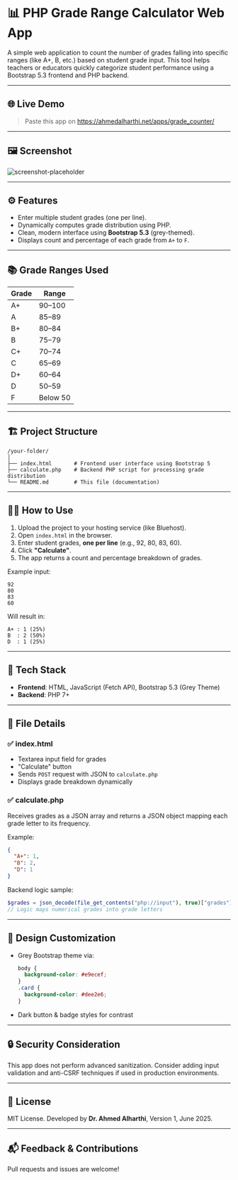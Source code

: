 # 📊 PHP Grade Range Calculator Web App

A simple web application to count the number of grades falling into specific ranges (like A+, B, etc.) based on student grade input. This tool helps teachers or educators quickly categorize student performance using a Bootstrap 5.3 frontend and PHP backend.

---

## 🌐 Live Demo

> Paste this app on https://ahmedalharthi.net/apps/grade_counter/ 

---

## 🖼️ Screenshot

![screenshot-placeholder](https://via.placeholder.com/900x400?text=Grade+Range+Calculator+UI)

---

## ⚙️ Features

- Enter multiple student grades (one per line).
- Dynamically computes grade distribution using PHP.
- Clean, modern interface using **Bootstrap 5.3** (grey-themed).
- Displays count and percentage of each grade from `A+` to `F`.

---

## 📚 Grade Ranges Used

| Grade | Range      |
|-------|------------|
| A+    | 90–100     |
| A     | 85–89      |
| B+    | 80–84      |
| B     | 75–79      |
| C+    | 70–74      |
| C     | 65–69      |
| D+    | 60–64      |
| D     | 50–59      |
| F     | Below 50   |

---

## 🏗️ Project Structure

```
/your-folder/
│
├── index.html       # Frontend user interface using Bootstrap 5
├── calculate.php    # Backend PHP script for processing grade distribution
└── README.md        # This file (documentation)
```

---

## 🧑‍💻 How to Use

1. Upload the project to your hosting service (like Bluehost).
2. Open `index.html` in the browser.
3. Enter student grades, **one per line** (e.g., 92, 80, 83, 60).
4. Click **"Calculate"**.
5. The app returns a count and percentage breakdown of grades.

Example input:
```
92
80
83
60
```

Will result in:
```
A+ : 1 (25%)
B  : 2 (50%)
D  : 1 (25%)
```

---

## 🧩 Tech Stack

- **Frontend**: HTML, JavaScript (Fetch API), Bootstrap 5.3 (Grey Theme)
- **Backend**: PHP 7+

---

## 📁 File Details

### ✅ index.html

- Textarea input field for grades
- "Calculate" button
- Sends `POST` request with JSON to `calculate.php`
- Displays grade breakdown dynamically

### ✅ calculate.php

Receives grades as a JSON array and returns a JSON object mapping each grade letter to its frequency.

Example:
```json
{
  "A+": 1,
  "B": 2,
  "D": 1
}
```

Backend logic sample:
```php
$grades = json_decode(file_get_contents("php://input"), true)["grades"];
// Logic maps numerical grades into grade letters
```

---

## 🎨 Design Customization

- Grey Bootstrap theme via:
  ```css
  body {
    background-color: #e9ecef;
  }
  .card {
    background-color: #dee2e6;
  }
  ```
- Dark button & badge styles for contrast

---

## 🔒 Security Consideration

This app does not perform advanced sanitization. Consider adding input validation and anti-CSRF techniques if used in production environments.

---

## 📄 License

MIT License. Developed by **Dr. Ahmed Alharthi**, Version 1, June 2025.

---

## 📬 Feedback & Contributions

Pull requests and issues are welcome!
